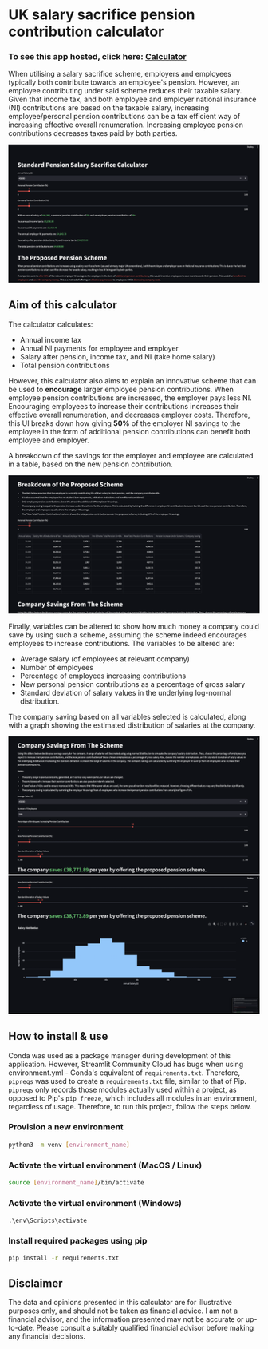 # UK salary sacrifice pension contribution calculator

### To see this app hosted, click here: [Calculator](https://uk-pension-contribution-calculator-7wusgmuh2hcjcllrarnc7g.streamlit.app)

When utilising a salary sacrifice scheme, employers and employees typically both contribute towards an employee's pension. However, an employee
contributing under said scheme reduces their taxable salary. Given that income tax, and both employee and employer national insurance (NI) 
contributions are based on the taxable salary, increasing employee/personal pension contributions can be a tax efficient way of increasing effective overall renumeration. Increasing employee pension contributions decreases taxes paid by both parties.

![Pension Calculator](Screenshot-1.png)

## Aim of this calculator

The calculator calculates:

- Annual income tax
- Annual NI payments for employee and employer
- Salary after pension, income tax, and NI (take home salary)
- Total pension contributions

However, this calculator also aims to explain an innovative scheme that can be used to **encourage** larger employee pension contributions.
When employee pension contributions are increased, the employer pays less NI. Encouraging employees to increase their contributions increases their 
effective overall renumeration, and decreases employer costs. Therefore, this UI breaks down how giving **50%** of the employer NI savings to
the employee in the form of additional pension contributions can benefit both employee and employer.

A breakdown of the savings for the employer and employee are calculated in a table, based on the new pension contribution.

![Pension Savings Breakdown](Screenshot-2.png)

Finally, variables can be altered to show how much money a company could save by using such a scheme, assuming the scheme indeed encourages
employees to increase contributions. The variables to be altered are:

- Average salary (of employees at relevant company)
- Number of employees
- Percentage of employees increasing contributions
- New personal pension contributions as a percentage of gross salary
- Standard deviation of salary values in the underlying log-normal distribution.

The company saving based on all variables selected is calculated, along with a graph showing the estimated distribution of salaries at the company.

![Company Savings 1](Screenshot-3.png)
![Company Savings 2](Screenshot-4.png)

## How to install & use

Conda was used as a package manager during development of this application. However, Streamlit Community Cloud has bugs when using environment.yml - Conda's equivalent of `requirements.txt`. Therefore, `pipreqs` was used to create a `requirements.txt` file, similar to that of Pip. `pipreqs` only records those modules actually used within a project, as opposed to Pip's `pip freeze`, which includes all modules in an environment, regardless of usage. Therefore, to run this project, follow the steps below.

### Provision a new environment

```bash
python3 -m venv [environment_name]
```

### Activate the virtual environment (MacOS / Linux)

```bash
source [environment_name]/bin/activate
```

### Activate the virtual environment (Windows)

```shell
.\env\Scripts\activate
```

### Install required packages using pip

```bash
pip install -r requirements.txt
```

## Disclaimer

The data and opinions presented in this calculator are for illustrative purposes only, and should not be taken as financial advice.
I am not a financial advisor, and the information presented may not be accurate or up-to-date. 
Please consult a suitably qualified financial advisor before making any financial decisions.